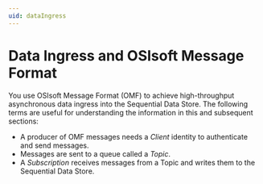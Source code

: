 ```yaml
---
uid: dataIngress
---
```


Data Ingress and OSIsoft Message Format
=======================================

You use OSIsoft Message Format (OMF) to achieve high-throughput asynchronous data ingress 
into the Sequential Data Store. The following terms are useful for understanding the information
in this and subsequent sections:

* A producer of OMF messages needs a *Client* identity to authenticate and send messages.
* Messages are sent to a queue called a *Topic*. 
* A *Subscription* receives messages from a Topic and writes them to the Sequential Data Store.
